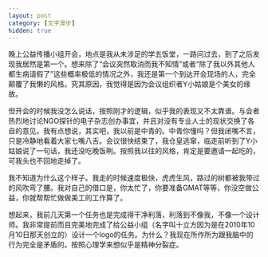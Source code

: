 ```yaml
---
layout: post
category: [文字漫步]
hidden: true
---
```


晚上公益传播小组开会，地点是我从未涉足的学五饭堂，一路问过去，到了之后发现我居然是第一个。想来除了“会议突然取消而我不知情”或者“除了我以外其他人都生病请假了”这些概率极低的情况之外，我还是第一个到达开会现场的人，完全颠覆了我懒的风格。究其原因，我觉得是因为会议组织者Y小姑娘是个美女的缘故。

但开会的时候我没怎么说话，按照刚才的逻辑，似乎我的表现又不太靠谱。与会者热烈地讨论NGO探针的电子杂志创办事宜，并且对没有专业人士的现状交换了各自的意见。我有点想说，其实吧，我以前是中青的。中青你懂吗？但我闭嘴不言，只是冷静地看着大家七嘴八舌。会议很快结束了，我仓皇逃窜，临走前听到了Y小姑娘说了一句话，我还没吃晚饭咧。按照我以往的风格，肯定是要邀请一起吃的，可我头也不回地走掉了。

我不知道为什么这个样子。我走的时候速度极快，虎虎生风，路过的树都被我带过的风吹弯了腰。我对自己的借口是，你太忙了，你要准备GMAT等等，你没空做公益，你就帮帮忙做做美工的工作算了。

想起来，我前几天第一个任务也是完成得干净利落，利落到不像我，不像一个设计师。我非常提前而且完美地完成了给公益小组（名字叫十立方因为是在2010年10月10日那天创立的）设计一个logo的任务。为什么？我现在所作所为跟我脑中的行为完全是矛盾的。按照心理学来想似乎是精神分裂症。